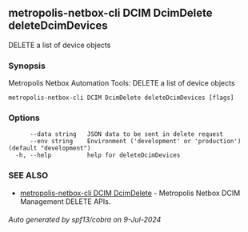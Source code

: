 ## metropolis-netbox-cli DCIM DcimDelete deleteDcimDevices

DELETE a list of device objects

### Synopsis


Metropolis Netbox Automation Tools:
  DELETE a list of device objects

```
metropolis-netbox-cli DCIM DcimDelete deleteDcimDevices [flags]
```

### Options

```
      --data string   JSON data to be sent in delete request
      --env string    Environment ('development' or 'production') (default "development")
  -h, --help          help for deleteDcimDevices
```

### SEE ALSO

* [metropolis-netbox-cli DCIM DcimDelete]()	 - Metropolis Netbox DCIM Management DELETE APIs.

###### Auto generated by spf13/cobra on 9-Jul-2024
